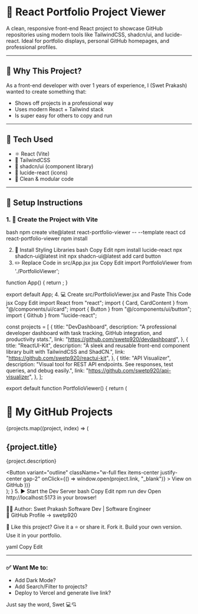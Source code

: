 # 🚀 React Portfolio Project Viewer

A clean, responsive front-end React project to showcase GitHub repositories using modern tools like TailwindCSS, shadcn/ui, and lucide-react. Ideal for portfolio displays, personal GitHub homepages, and professional profiles.

---

## 🧠 Why This Project?

As a front-end developer with over 1 years of experience, I (Swet Prakash) wanted to create something that:

- Shows off projects in a professional way
- Uses modern React + Tailwind stack
- Is super easy for others to copy and run

---

## 🔧 Tech Used

- ⚛️ React (Vite)
- 💨 TailwindCSS
- 🧩 shadcn/ui (component library)
- 🎯 lucide-react (icons)
- 🧠 Clean & modular code

---

## 📂 Setup Instructions

### 1. 🧱 Create the Project with Vite

bash
npm create vite@latest react-portfolio-viewer -- --template react
cd react-portfolio-viewer
npm install

2. 🎨 Install Styling Libraries
bash
Copy
Edit
npm install lucide-react
npx shadcn-ui@latest init
npx shadcn-ui@latest add card button
3. ✏️ Replace Code in src/App.jsx
jsx
Copy
Edit
import PortfolioViewer from './PortfolioViewer';

function App() {
  return <PortfolioViewer />;
}

export default App;
4. 💻 Create src/PortfolioViewer.jsx and Paste This Code
jsx
Copy
Edit
import React from "react";
import { Card, CardContent } from "@/components/ui/card";
import { Button } from "@/components/ui/button";
import { Github } from "lucide-react";

const projects = [
  {
    title: "DevDashboard",
    description:
      "A professional developer dashboard with task tracking, GitHub integration, and productivity stats.",
    link: "https://github.com/swetp920/devdashboard",
  },
  {
    title: "ReactUI-Kit",
    description:
      "A sleek and reusable front-end component library built with TailwindCSS and ShadCN.",
    link: "https://github.com/swetp920/reactui-kit",
  },
  {
    title: "API Visualizer",
    description:
      "Visual tool for REST API endpoints. See responses, test queries, and debug easily.",
    link: "https://github.com/swetp920/api-visualizer",
  },
];

export default function PortfolioViewer() {
  return (
    <main className="min-h-screen bg-gray-100 py-10 px-4 md:px-20">
      <h1 className="text-4xl font-bold mb-8 text-center text-gray-800">
        📁 My GitHub Projects
      </h1>
      <div className="grid grid-cols-1 md:grid-cols-2 lg:grid-cols-3 gap-6">
        {projects.map((project, index) => (
          <Card key={index} className="rounded-2xl shadow-md p-4">
            <CardContent>
              <h2 className="text-xl font-semibold mb-2">{project.title}</h2>
              <p className="text-gray-600 mb-4">{project.description}</p>
              <Button
                variant="outline"
                className="w-full flex items-center justify-center gap-2"
                onClick={() => window.open(project.link, "_blank")}
              >
                <Github className="h-4 w-4" /> View on GitHub
              </Button>
            </CardContent>
          </Card>
        ))}
      </div>
    </main>
  );
}
5. ▶️ Start the Dev Server
bash
Copy
Edit
npm run dev
Open http://localhost:5173 in your browser!

🧑‍💻 Author: Swet Prakash
Software Dev | Software Engineer  
📍 GitHub Profile → swetp920

💫 Like this project?
Give it a ⭐️ or share it. Fork it. Build your own version. Use it in your portfolio.

yaml
Copy
Edit

---

### ✅ Want Me to:

- Add Dark Mode?
- Add Search/Filter to projects?
- Deploy to Vercel and generate live link?

Just say the word, Swet 💻💘
